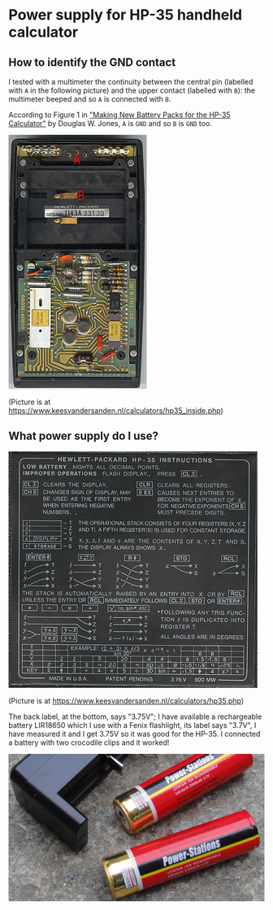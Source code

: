 # Power supply for HP-35 handheld calculator

## How to identify the GND contact
I tested with a multimeter the continuity between the central
pin (labelled with `A` in the following picture) and the upper contact
(labelled with `B`): the multimeter beeped and so `A` is connected with `B`.

According to Figure 1 in ["Making New Battery Packs for the HP-35 Calculator"](http://homepage.divms.uiowa.edu/~jones/hp/battery/) by Douglas W. Jones, `A` is `GND` and so `B` is `GND` too.

![Inside of the HP-35 handheld calculator, picture courtesy of Kees van der Sanden](HP35_1143A33130_inside_01.jpg)

(Picture is at https://www.keesvandersanden.nl/calculators/hp35_inside.php)

## What power supply do I use?
![Back label of the HP-35 handheld calculator, picture courtesy of Kees van der Sanden](HP35_1302S48386_backlabel.jpg)

(Picture is at https://www.keesvandersanden.nl/calculators/hp35.php)

The back label, at the bottom, says "3.75V"; I have available a rechargeable battery LIR18650 which I use with a Fenix flashlight, its label says "3.7V", I have measured it and I get 3.75V so it was good for the HP-35.
I connected a battery  with two crocodile clips and it worked!

![Rechargeable battery LIR18650 by "Power-Stations"](battery_power_stations_LIR18650.png)

